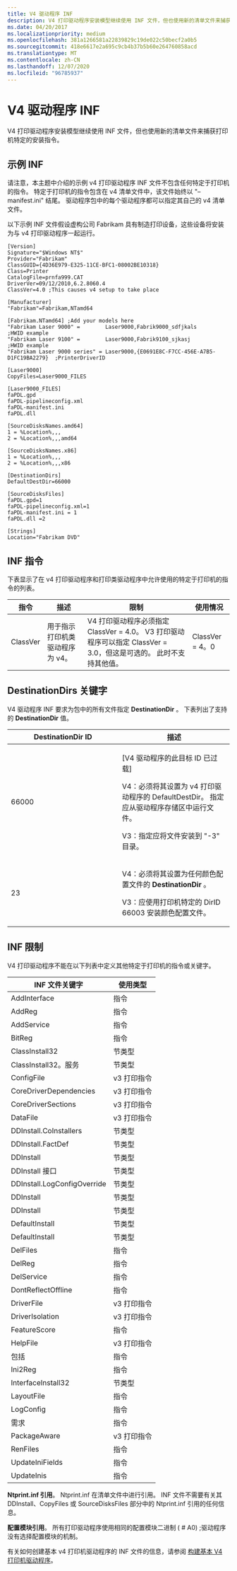 ```yaml
---
title: V4 驱动程序 INF
description: V4 打印驱动程序安装模型继续使用 INF 文件，但也使用新的清单文件来捕获打印机特定的安装指令。
ms.date: 04/20/2017
ms.localizationpriority: medium
ms.openlocfilehash: 381a1266581a22839829c19de022c50becf2a0b5
ms.sourcegitcommit: 418e6617e2a695c9cb4b37b5b60e264760858acd
ms.translationtype: MT
ms.contentlocale: zh-CN
ms.lasthandoff: 12/07/2020
ms.locfileid: "96785937"
---
```

# <a name="v4-driver-inf"></a>V4 驱动程序 INF


V4 打印驱动程序安装模型继续使用 INF 文件，但也使用新的清单文件来捕获打印机特定的安装指令。

## <a name="sample-inf"></a>示例 INF


请注意，本主题中介绍的示例 v4 打印驱动程序 INF 文件不包含任何特定于打印机的指令。 特定于打印机的指令包含在 v4 清单文件中，该文件始终以 "– manifest.ini" 结尾。 驱动程序包中的每个驱动程序都可以指定其自己的 v4 清单文件。

以下示例 INF 文件假设虚构公司 Fabrikam 具有制造打印设备，这些设备将安装为与 v4 打印驱动程序一起运行。

```INF
[Version]
Signature="$Windows NT$"
Provider="Fabrikam"
ClassGUID={4D36E979-E325-11CE-BFC1-08002BE10318}
Class=Printer
CatalogFile=prnfa999.CAT
DriverVer=09/12/2010,6.2.8060.4
ClassVer=4.0 ;This causes v4 setup to take place

[Manufacturer]
"Fabrikam"=Fabrikam,NTamd64

[Fabrikam.NTamd64] ;Add your models here
"Fabrikam Laser 9000" =        Laser9000,Fabrik9000_sdfjkals                     ;HWID example
"Fabrikam Laser 9100" =        Laser9000,Fabrik9100_sjkasj                       ;HWID example
"Fabrikam Laser 9000 series" = Laser9000,{E0691E8C-F7CC-456E-A7B5-D1FC19BA2279}  ;PrinterDriverID

[Laser9000]
CopyFiles=Laser9000_FILES

[Laser9000_FILES]
faPDL.gpd
faPDL-pipelineconfig.xml
faPDL-manifest.ini
faPDL.dll

[SourceDisksNames.amd64]
1 = %Location%,,,
2 = %Location%,,,amd64

[SourceDisksNames.x86]
1 = %Location%,,,
2 = %Location%,,,x86

[DestinationDirs]
DefaultDestDir=66000

[SourceDisksFiles]
faPDL.gpd=1
faPDL-pipelineconfig.xml=1
faPDL-manifest.ini = 1
faPDL.dll =2

[Strings]
Location="Fabrikam DVD"
```

## <a name="inf-directives"></a>INF 指令


下表显示了在 v4 打印驱动程序和打印类驱动程序中允许使用的特定于打印机的指令的列表。

| 指令 | 描述                                         | 限制                                                                                                                                           | 使用情况        |
|-----------|-----------------------------------------------------|--------------------------------------------------------------------------------------------------------------------------------------------------------|--------------|
| ClassVer  | 用于指示打印机类驱动程序为 v4。 | V4 打印驱动程序必须指定 ClassVer = 4.0。 V3 打印驱动程序可以指定 ClassVer = 3.0，但这是可选的。 此时不支持其他值。 | ClassVer = 4。0 |

## <a name="the-destinationdirs-keyword"></a>DestinationDirs 关键字


V4 驱动程序 INF 要求为包中的所有文件指定 **DestinationDir** 。 下表列出了支持的 **DestinationDir** 值。

<table>
<colgroup>
<col width="50%" />
<col width="50%" />
</colgroup>
<thead>
<tr class="header">
<th>DestinationDir ID</th>
<th>描述</th>
</tr>
</thead>
<tbody>
<tr class="odd">
<td>66000</td>
<td><p>[V4 驱动程序的此目标 ID 已过载]</p>
<p>V4：必须将其设置为 v4 打印驱动程序的 DefaultDestDir。 指定应从驱动程序存储区中运行文件。</p>
<p>V3：指定应将文件安装到 "-3" 目录。</p></td>
</tr>
<tr class="even">
<td>23</td>
<td><p>V4：必须将其设置为任何颜色配置文件的 <strong>DestinationDir</strong> 。</p>
<p>V3：应使用打印机特定的 DirID 66003 安装颜色配置文件。</p></td>
</tr>
</tbody>
</table>

 

## <a name="inf-restrictions"></a>INF 限制


V4 打印驱动程序不能在以下列表中定义其他特定于打印机的指令或关键字。

| INF 文件关键字            | 使用类型         |
|-----------------------------|--------------------|
| AddInterface                | 指令          |
| AddReg                      | 指令          |
| AddService                  | 指令          |
| BitReg                      | 指令          |
| ClassInstall32              | 节类型       |
| ClassInstall32。服务      | 节类型       |
| ConfigFile                  | v3 打印指令 |
| CoreDriverDependencies      | v3 打印指令 |
| CoreDriverSections          | v3 打印指令 |
| DataFile                    | v3 打印指令 |
| DDInstall.CoInstallers      | 节类型       |
| DDInstall.FactDef           | 节类型       |
| DDInstall                | 节类型       |
| DDInstall 接口        | 节类型       |
| DDInstall.LogConfigOverride | 节类型       |
| DDInstall          | 节类型       |
| DDInstall               | 节类型       |
| DefaultInstall              | 节类型       |
| DefaultInstall     | 节类型       |
| DelFiles                    | 指令          |
| DelReg                      | 指令          |
| DelService                  | 指令          |
| DontReflectOffline          | 指令          |
| DriverFile                  | v3 打印指令 |
| DriverIsolation             | v3 打印指令 |
| FeatureScore                | 指令          |
| HelpFile                    | v3 打印指令 |
| 包括                     | 指令          |
| Ini2Reg                     | 指令          |
| InterfaceInstall32          | 节类型       |
| LayoutFile                  | 指令          |
| LogConfig                   | 指令          |
| 需求                       | 指令          |
| PackageAware                | v3 打印指令 |
| RenFiles                    | 指令          |
| UpdateIniFields             | 指令          |
| UpdateInis                  | 指令          |

 

**Ntprint.inf 引用**。 Ntprint.inf 在清单文件中进行引用。 INF 文件不需要有关其 DDInstall、CopyFiles 或 SourceDisksFiles 部分中的 Ntprint.inf 引用的任何信息。

**配置模块引用**。 所有打印驱动程序使用相同的配置模块二进制 ( # A0) ;驱动程序没有选择配置模块的机制。

有关如何创建基本 v4 打印机驱动程序的 INF 文件的信息，请参阅 [构建基本 V4 打印机驱动程序](building-a-basic-v4-printer-driver.md)。

 

 





